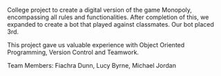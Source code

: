 College project to create a digital version of the game Monopoly, encompassing all rules and functionalities.
After completion of this, we expanded to create a bot that played against classmates. Our bot placed 3rd.

This project gave us valuable experience with Object Oriented Programming, Version Control and Teamwork.

Team Members: Fiachra Dunn, Lucy Byrne, Michael Jordan
